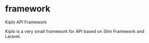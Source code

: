 framework
=========

Kiplo API Framework

Kiplo is a very small framework for API based on Slim Framework and Laravel.
